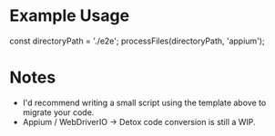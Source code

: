 # Example Usage

const directoryPath = './e2e';
processFiles(directoryPath, 'appium');

# Notes

- I'd recommend writing a small script using the template above to migrate your code.
- Appium / WebDriverIO -> Detox code conversion is still a WIP.